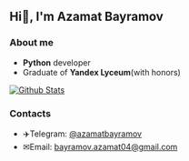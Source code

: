## Hi👋, I'm Azamat Bayramov

### About me
+ **Python** developer
+ Graduate of **Yandex Lyceum**(with honors)

[![Github Stats](https://github-readme-stats.vercel.app/api?username=azamatbayramov)](https://github.com/azamatbayramov)

### Contacts
+ ✈️Telegram: [@azamatbayramov](https://t.me/azamatbayramov)
+ ✉Email: bayramov.azamat04@gmail.com
